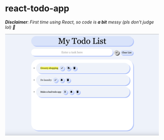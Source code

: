 # react-todo-app

_**Disclaimer**: First time using React, so code is **a bit** messy (pls don't judge lol) 🙂_

![An example todo list.](https://github.com/kpulgari/react-todo-app/blob/main/assets/example-list.png)
